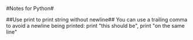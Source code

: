 #Notes for Python#

##Use print to print string without newline##
You can use a trailing comma to avoid a newline being printed:
print "this should be",
print "on the same line"